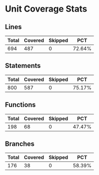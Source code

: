 # Unit Coverage Stats

## Lines

| Total                         | Covered                         | Skipped                         | PCT                         |
| ----------------------------- | ------------------------------- | ------------------------------- | --------------------------- |
| 694  | 487  | 0  | 72.64% |

## Statements

| Total                              | Covered                              | Skipped                              | PCT                              |
| ---------------------------------- | ------------------------------------ | ------------------------------------ | -------------------------------- |
| 800  | 587  | 0  | 75.17% |

## Functions

| Total                             | Covered                             | Skipped                             | PCT                             |
| --------------------------------- | ----------------------------------- | ----------------------------------- | ------------------------------- |
| 198  | 68  | 0  | 47.47% |

## Branches

| Total                            | Covered                            | Skipped                            | PCT                            |
| -------------------------------- | ---------------------------------- | ---------------------------------- | ------------------------------ |
| 176  | 38  | 0  | 58.39% |
